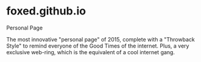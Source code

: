 # foxed.github.io
Personal Page

The most innovative "personal page" of 2015, complete with a "Throwback Style" to remind everyone of the Good Times of the internet. Plus, a very exclusive web-ring, which is the equivalent of a cool internet gang.
